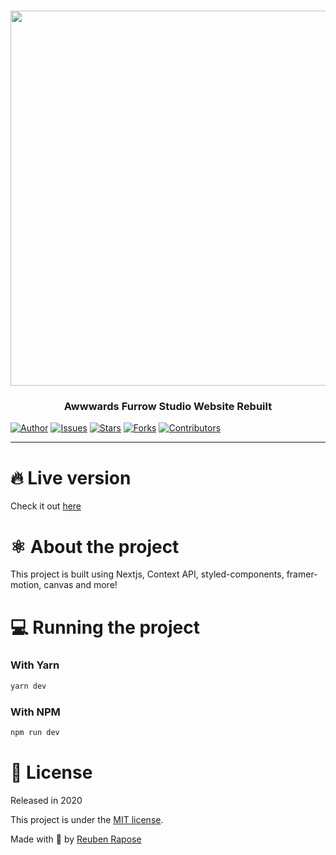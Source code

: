 <h1 align="center">
  <img src="./.github/images/demo.gif" width="600"/>
</h1>

<h3 align="center">
  Awwwards Furrow Studio Website Rebuilt
</h3>

[![Author](https://img.shields.io/badge/author-reubence-brightgreen)](https://github.com/reubence)
[![Issues](https://img.shields.io/github/issues/reubence/awwwards-rebuilt-furrow)](https://github.com/rodrigogama/awwwards-rebuilt-furrow/issues)
[![Stars](https://img.shields.io/github/stars/reubence/awwwards-rebuilt-furrow)](https://github.com/rodrigogama/awwwards-rebuilt-furrow/stargazers)
[![Forks](https://img.shields.io/github/forks/reubence/awwwards-rebuilt-furrow)](https://github.com/rodrigogama/awwwards-rebuilt-furrow/network/members)
[![Contributors](https://img.shields.io/github/contributors/reubence/awwwards-website-recreation)](https://github.com/reubence/awwwards-website-recreation/graphs/contributors)

---

# 🔥 Live version

Check it out [here](https://furrow-eight.vercel.app)

# ⚛ About the project

This project is built using Nextjs, Context API, styled-components, framer-motion, canvas and more!

# 💻 Running the project

### With Yarn

```bash
yarn dev
```

### With NPM

```bash
npm run dev
```

# 📗 License

Released in 2020

This project is under the [MIT license](https://github.com/rodrigogama/awwwards-rebuilt-furrow/blob/main/LICENSE).

Made with 🖤 by [Reuben Rapose](https://github.com/reubence)
